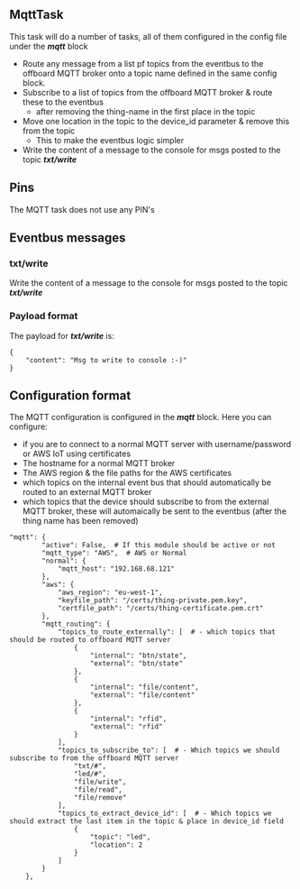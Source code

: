 ## MqttTask
This task will do a number of tasks, all of them configured in the config file under the ***mqtt*** block
* Route any message from a list pf topics from the eventbus to the offboard MQTT broker onto a topic name defined in the same config block.
* Subscribe to a list of topics from the offboard MQTT broker & route these to the eventbus
  * after removing the thing-name in the first place in the topic
* Move one location in the topic to the device_id parameter & remove this from the topic
  * This to make the eventbus logic simpler
* Write the content of a message to the console for msgs posted to the topic ***txt/write***

## Pins
The MQTT task does not use any PIN's

## Eventbus messages
### txt/write
Write the content of a message to the console for msgs posted to the topic ***txt/write***

### Payload format
The payload for ***txt/write*** is:

```
{
    "content": "Msg to write to console :-)"
}
```

## Configuration format
The MQTT configuration is  configured in the ***mqtt*** block.
Here you can configure:
* if you are to connect to a normal MQTT server with username/password or AWS IoT using certificates
* The hostname for a normal MQTT broker
* The AWS region & the file paths for the AWS certificates
* which topics on the internal event bus that should automatically be routed to an external MQTT broker
* which topics that the device should subscribe to from the external MQTT broker, these will automaically be sent to the eventbus (after the thing name has been removed)

```
"mqtt": {
        "active": False,  # If this module should be active or not
        "mqtt_type": "AWS",  # AWS or Normal
        "normal": {
            "mqtt_host": "192.168.68.121"
        },
        "aws": {
            "aws_region": "eu-west-1",
            "keyfile_path": "/certs/thing-private.pem.key",
            "certfile_path": "/certs/thing-certificate.pem.crt"
        },
        "mqtt_routing": {
            "topics_to_route_externally": [  # - which topics that should be routed to offboard MQTT server
                {
                    "internal": "btn/state",
                    "external": "btn/state"
                },
                {
                    "internal": "file/content",
                    "external": "file/content"
                },
                {
                    "internal": "rfid",
                    "external": "rfid"
                }                
            ],
            "topics_to_subscribe_to": [  # - Which topics we should subscribe to from the offboard MQTT server
                "txt/#",
                "led/#",
                "file/write",
                "file/read",
                "file/remove"
            ],
            "topics_to_extract_device_id": [  # - Which topics we should extract the last item in the topic & place in device_id field
                {
                    "topic": "led",
                    "location": 2
                }
            ]
        }
    },
```
